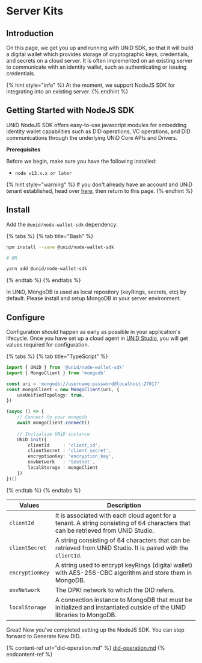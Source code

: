 # Server Kits

## Introduction

On this page, we get you up and running with UNiD SDK, so that it will build a digital wallet which provides storage of cryptographic keys, credentials, and secrets on a cloud server. It is often implemented on an existing server to communicate with an identity wallet, such as authenticating or issuing credentials.

{% hint style="info" %}
At the moment, we support NodeJS SDK for integrating into an existing server.
{% endhint %}

## Getting Started with NodeJS SDK

UNiD NodeJS SDK offers easy-to-use javascript modules for embedding identity wallet capabilities such as DID operations, VC operations, and DID communications through the underlying UNiD Core APIs and Drivers.

**Prerequisites**

Before we begin, make sure you have the following installed:

* `node v13.x.x or later`

{% hint style="warning" %}
If you don't already have an account and UNiD tenant established, head over [here](https://docs.getunid.io), then return to this page.
{% endhint %}

## Install

Add the `@unid/node-wallet-sdk` dependency:

{% tabs %}
{% tab title="Bash" %}
```bash
npm install --save @unid/node-wallet-sdk

# OR

yarn add @unid/node-wallet-sdk
```
{% endtab %}
{% endtabs %}

In UNiD, MongoDB is used as local repository (keyRings, secrets, etc) by default. Please install and setup MongoDB in your server environment.

## Configure

Configuration should happen as early as possible in your application's lifecycle. Once you have set up a cloud agent in [UNiD Studio](https://www.getunid.io), you will get values required for configuration.

{% tabs %}
{% tab title="TypeScript" %}
```typescript
import { UNiD } from '@unid/node-wallet-sdk'
import { MongoClient } from 'mongodb'

const uri = 'mongodb://username:password@localhost:27017'
const mongoClient = new MongoClient(uri, {
    useUnifiedTopology: true,
})

(async () => {
    // Connect to your mongodb
    await mongoClient.connect()
    
    // Initialize UNiD instance
    UNiD.init({
        clientId     : 'client_id',
        clientSecret : 'client_secret',
        encryptionKey: 'encryption_key',
        envNetwork   : 'testnet',
        localStorage : mongoClient
    })
})()
```
{% endtab %}
{% endtabs %}

| Values          | Description                                                                                                                       |
| --------------- | --------------------------------------------------------------------------------------------------------------------------------- |
| `clientId`      | It is associated with each cloud agent for a tenant. A string consisting of 64 characters that can be retrieved from UNiD Studio. |
| `clientSecret`  | A string consisting of 64 characters that can be retrieved from UNiD Studio. It is paired with the `clientId`.                    |
| `encryptionKey` | A string used to encrypt keyRings (digital wallet) with AES-256-CBC algorithm and store them in MongoDB.                          |
| `envNetwork`    | The DPKI network to which the DID refers.                                                                                         |
| `localStorage`  | A connection instance to MongoDB that must be initialized and instantiated outside of the UNiD libraries to MongoDB.              |

Great! Now you've completed setting up the NodeJS SDK. You can step forward to Generate New DID.

{% content-ref url="did-operation.md" %}
[did-operation.md](did-operation.md)
{% endcontent-ref %}
